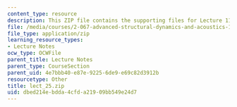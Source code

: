 ```yaml
---
content_type: resource
description: This ZIP file contains the supporting files for Lecture 11.
file: /media/courses/2-067-advanced-structural-dynamics-and-acoustics-13-811-spring-2004/dbed214ebdda4cfda21909bb549e24d7_lect_25.zip
file_type: application/zip
learning_resource_types:
- Lecture Notes
ocw_type: OCWFile
parent_title: Lecture Notes
parent_type: CourseSection
parent_uid: 4e7bbb40-e87e-9225-6de9-e69c82d3912b
resourcetype: Other
title: lect_25.zip
uid: dbed214e-bdda-4cfd-a219-09bb549e24d7
---
```


